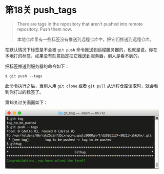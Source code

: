# 第18关 push_tags

> There are tags in the repository that aren't pushed into remote repository. Push them now.
>
> 本地仓库里有一些标签没有推送到远程仓库中，把它们推送到远程仓库。

在默认情况下标签是不会被 `git push` 命令推送到远程服务器的，也就是说，你在本地打的标签，如果没有刻意指定把它推送到服务器，别人是看不到的。

把标签推送到服务器的命令如下：

```
$ git push --tags
```

此命令执行之后，当别人用 `git clone` 或者 `git pull` 从远程仓库读取时，就会看到你打过的标签了。

第18关过关画面如下：

![第18关 push_tags](images/level-18-push-tags.png)